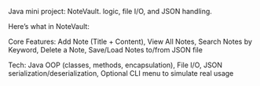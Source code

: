 Java mini project: NoteVault.
logic, file I/O, and JSON handling.

Here’s what in NoteVault:

Core Features:
Add Note (Title + Content), View All Notes, Search Notes by Keyword, Delete a Note, Save/Load Notes to/from JSON file

Tech: 
Java OOP (classes, methods, encapsulation), File I/O, JSON serialization/deserialization, Optional CLI menu to simulate real usage
